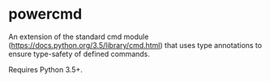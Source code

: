 # powercmd

An extension of the standard cmd module
(https://docs.python.org/3.5/library/cmd.html) that uses type annotations
to ensure type-safety of defined commands.

Requires Python 3.5+.
